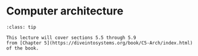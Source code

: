 # Computer architecture

```{admonition} Relevant Reading
:class: tip

This lecture will cover sections 5.5 through 5.9 
from [Chapter 5](https://diveintosystems.org/book/C5-Arch/index.html) of the book. 

```